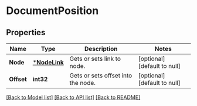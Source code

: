 # DocumentPosition

## Properties
Name | Type | Description | Notes
------------ | ------------- | ------------- | -------------
**Node** | [***NodeLink**](NodeLink.md) | Gets or sets link to  node. | [optional] [default to null]
**Offset** | **int32** | Gets or sets offset into the node. | [optional] [default to null]

[[Back to Model list]](../README.md#documentation-for-models) [[Back to API list]](../README.md#documentation-for-api-endpoints) [[Back to README]](../README.md)



